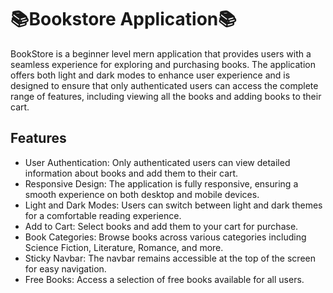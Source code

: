 <h1>📚Bookstore Application📚</h1>
<p>BookStore is a beginner level mern application that provides users with a seamless experience for exploring and purchasing books. The application offers both light and dark modes to enhance user experience and is designed to ensure that only authenticated users can access the complete range of features, including viewing all the books and adding books to their cart.</p>
<h2>Features</h2>
<ul>
<li> User Authentication: Only authenticated users can view detailed information about books and add them to their cart.</li>
<li> Responsive Design: The application is fully responsive, ensuring a smooth experience on both desktop and mobile devices.</li>
<li>Light and Dark Modes: Users can switch between light and dark themes for a comfortable reading experience.</li>
<li>Add to Cart: Select books and add them to your cart for purchase.</li>
<li>Book Categories: Browse books across various categories including Science Fiction, Literature, Romance, and more.</li>
<li>Sticky Navbar: The navbar remains accessible at the top of the screen for easy navigation.</li>
<li>Free Books: Access a selection of free books available for all users.</li>
</ul>

